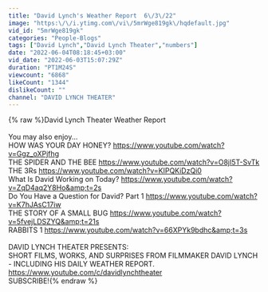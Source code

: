 ```yaml
---
title: "David Lynch's Weather Report  6\/3\/22"
image: "https:\/\/i.ytimg.com\/vi\/5mrWge819gk\/hqdefault.jpg"
vid_id: "5mrWge819gk"
categories: "People-Blogs"
tags: ["David Lynch","David Lynch Theater","numbers"]
date: "2022-06-04T08:18:45+03:00"
vid_date: "2022-06-03T15:07:29Z"
duration: "PT1M24S"
viewcount: "6868"
likeCount: "1344"
dislikeCount: ""
channel: "DAVID LYNCH THEATER"
---
```

{% raw %}David Lynch Theater Weather Report<br /><br />You may also enjoy...<br />HOW WAS YOUR DAY HONEY?  <a rel="nofollow" target="blank" href="https://www.youtube.com/watch?v=Ggz_oXPjfhg">https://www.youtube.com/watch?v=Ggz_oXPjfhg</a><br />THE SPIDER AND THE BEE  <a rel="nofollow" target="blank" href="https://www.youtube.com/watch?v=O8jI5T-SvTk">https://www.youtube.com/watch?v=O8jI5T-SvTk</a><br />THE 3Rs  <a rel="nofollow" target="blank" href="https://www.youtube.com/watch?v=KIPQKiDzQi0">https://www.youtube.com/watch?v=KIPQKiDzQi0</a><br />What Is David Working on Today?  <a rel="nofollow" target="blank" href="https://www.youtube.com/watch?v=ZqD4aq2Y8Ho&amp;t=2s">https://www.youtube.com/watch?v=ZqD4aq2Y8Ho&amp;t=2s</a><br />Do You Have a Question for David? Part 1  <a rel="nofollow" target="blank" href="https://www.youtube.com/watch?v=K7hJAsC17iw">https://www.youtube.com/watch?v=K7hJAsC17iw</a><br />THE STORY OF A SMALL BUG  <a rel="nofollow" target="blank" href="https://www.youtube.com/watch?v=5fvejLDSZYQ&amp;t=21s">https://www.youtube.com/watch?v=5fvejLDSZYQ&amp;t=21s</a><br />RABBITS 1  <a rel="nofollow" target="blank" href="https://www.youtube.com/watch?v=66XPYk9bdhc&amp;t=3s">https://www.youtube.com/watch?v=66XPYk9bdhc&amp;t=3s</a><br /><br />DAVID LYNCH THEATER PRESENTS:<br />SHORT FILMS, WORKS, AND SURPRISES FROM FILMMAKER DAVID LYNCH - INCLUDING HIS DAILY WEATHER REPORT.<br /><a rel="nofollow" target="blank" href="https://www.youtube.com/c/davidlynchtheater">https://www.youtube.com/c/davidlynchtheater</a><br />SUBSCRIBE!{% endraw %}
